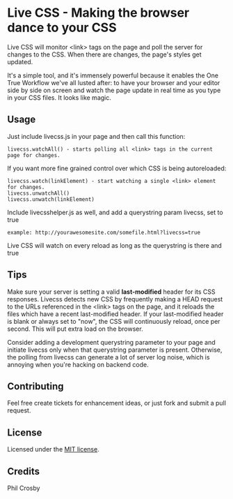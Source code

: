Live CSS - Making the browser dance to your CSS
===============================================
Live CSS will monitor &lt;link&gt; tags on the page and poll the server for changes to the CSS. When there are changes, the page's styles get updated.

It's a simple tool, and it's immensely powerful because it enables the One True Workflow we've all lusted after: to have your browser and your editor side by side on screen and watch the page update in real time as you type in your CSS files. It looks like magic.

Usage
-----
Just include livecss.js in your page and then call this function:

    livecss.watchAll() - starts polling all <link> tags in the current page for changes.

If you want more fine grained control over which CSS is being autoreloaded:

    livecss.watch(linkElement) - start watching a single <link> element for changes.
    livecss.unwatchAll()
    livecss.unwatch(linkElement)

Include livecsshelper.js as well, and add a querystring param livecss, set to true

    example: http://yourawesomesite.com/somefile.html?livecss=true

Live CSS will watch on every reload as long as the querystring is there and true

Tips
----
Make sure your server is setting a valid **last-modified** header for its CSS responses. Livecss detects new CSS by frequently making a HEAD request to the URLs referenced in the &lt;link&gt; tags on the page, and it reloads the files which have a recent last-modified header. If your last-modified header is blank or always set to "now", the CSS will continuously reload, once per second. This will put extra load on the browser.

Consider adding a development querystring parameter to your page and initiate livecss only when that querystring parameter is present. Otherwise, the polling from livecss can generate a lot of server log noise, which is annoying when you're hacking on backend code.

Contributing
------------
Feel free create tickets for enhancement ideas, or just fork and submit a pull request.

License
-------
Licensed under the [MIT license](http://www.opensource.org/licenses/mit-license.php).

Credits
-------
Phil Crosby